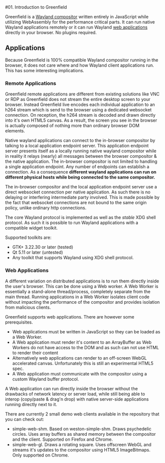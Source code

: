 #01. Introduction to Greenfield

Greenfield is a [Wayland compositor](https://en.wikipedia.org/wiki/Wayland_%28display_server_protocol%29) written entirely
in JavaScript while utilizing WebAssembly for the performance critical parts. It can run native Wayland 
applications remotely or it can run Wayland [web applications](https://preview.greenfield.app) directly in your browser.
No plugins required.

## Applications

Because Greenfield is 100% compatible Wayland compositor running in the browser, it does not care where and how
Wayland client applications run. This has some interesting implications.

### Remote Applications

Greenfield remote applications are different from existing solutions like VNC or RDP as Greenfield does not stream the
entire desktop screen to your browser. Instead Greenfield live encodes each individual application to an h264 stream which is 
send to the browser using a dedicated websocket connection. On reception, the h264 stream is decoded and drawn directly 
into it's own HTML5 canvas. As a result, the screen you see in the browser is actually composed of nothing more than 
ordinary browser DOM elements.

Native wayland applications can connect to the in-browser compositor by talking to a local application endpoint server.
This application endpoint server presents itself as a locally running native wayland compositor while in reality it relays
(nearly) all messages between the browser compositor & the native application. The in-browser compositor is 
not limited to handling a single application endpoint. Any number of endpoints can establish a connection. As a 
consequence **different wayland applications can run on different physical hosts while being connected to the same compositor.**

The in-browser compositor and the local application endpoint server use a direct websocket connection per native application. 
As such there is no delaying or interfering intermediate party involved. This is made possible by the fact that websocket 
connections are not bound to the same origin policy, unlike ordinary http connections.

The core Wayland protocol is implemented as well as the *stable* XDG shell protocol. As such it is possible to run 
Wayland applications with a compatible widget toolkit.

Supported toolkits are:
 - GTK+ 3.22.30 or later (tested)
 - Qt 5.11 or later (untested)
 - Any toolkit that supports Wayland using XDG shell protocol.


### Web Applications

A different variation on distributed applications is to run them directly inside the user's browser.
This can be done using a Web worker. A Web Worker is essentially a stand-alone thread/process, completely separate from
the main thread. Running applications in a Web Worker isolates client code without impacting the performance of the 
compositor and provides isolation from malicious clients. 

Greenfield supports web applications. There are however some prerequisites.

 - Web applications must be written in JavaScript so they can be loaded as a Web Worker.
 - A Web application must render it's content to an ArrayBuffer as Web Workers do not have access to the DOM and as such can not use HTML to render their content
 - Alternatively web applications can render to an off-screen WebGL accelerated canvas. Unfortunately this is still an experimental HTML5 spec.
 - A Web application must communicate with the compositor using a custom Wayland buffer protocol.
 
A Web application can run directly inside the browser without the drawbacks of network latency or server load, while 
still being able to interop (copy/paste & drag'n drop) with native server-side applications running directly next to it.

There are currently 2 small demo web clients available in the repository that you can check out:
- simple-web-shm. Based on weston-simple-shm. Draws psychedelic circles. Uses array buffers as shared memory between 
the compositor and the client. Supported on Firefox and Chrome.
- simple-web-gl. Draws a rotating square. Uses offscreen WebGL and streams it's updates to the compositor using HTML5 
ImageBitmaps. Only supported on Chrome.